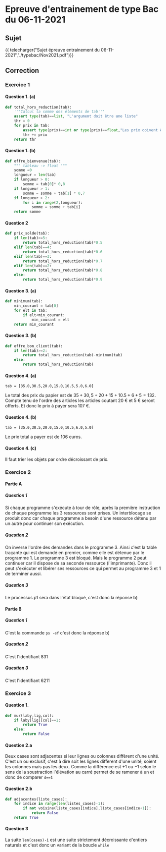# Epreuve d'entrainement de type Bac du 06-11-2021

## Sujet

{{ telecharger("Sujet épreuve entrainement du 06-11-2021","./typebac/Nov2021.pdf")}}

## Correction

### Exercice 1

#### Question 1. (a)

```python
def total_hors_reduction(tab):
    '''Calcul la somme des éléments de tab'''
    assert type(tab)==list, "L'argument doit être une liste"
    thr = 0
    for prix in tab:
        assert type(prix)==int or type(prix)==float,"Les prix doivent être de types numériques"
        thr += prix
    return thr
```

#### Question 1. (b)

```python
def offre_bienvenue(tab):
    """ tableau -> float """
    somme =0
    longueur = len(tab)
    if longueur > 0:
        somme = tab[0]* 0,8
    if longueur > 1:
        somme = somme + tab[1] * 0,7
    if longueur > 2:
        for i in range(2,longueur):
            somme = somme + tab[i]
    return somme
```

#### Question 2

```python
def prix_solde(tab):
    if len(tab)>=5:
        return total_hors_reduction(tab)*0.5
    elif len(tab)==4:
        return total_hors_reduction(tab)*0.6
    elif len(tab)==3:
        return total_hors_reduction(tab)*0.7
    elif len(tab)==2:
        return total_hors_reduction(tab)*0.8
    else:
        return total_hors_reduction(tab)*0.9
```

#### Question 3. (a)
```python
def minimum(tab):
    min_courant = tab[0]
    for elt in tab:
        if elt<min_courant:
            min_courant = elt
    return min_courant
```

#### Question 3. (b)

```python
def offre_bon_client(tab):
    if len(tab)>=2:
        return total_hors_reduction(tab)-minimum(tab)
    else:
        return total_hors_reduction(tab)
```

#### Question 4. (a)
```
tab = [35.0,30.5,20.0,15.0,10.5,5.0,6.0]
```
Le total des prix du papier est de $35 + 30,5 + 20 + 15 + 10.5 + 6 + 5=132$. Compte tenu de l'ordre des articles les articles coutant 20 € et 5 € seront offerts. Et donc le prix à payer sera 107 €.

#### Question 4. (b)
```
tab = [35.0,30.5,20.0,15.0,10.5,6.0,5.0]
```
Le prix total a payer est de 106 euros.

#### Question 4. (c)
Il faut trier les objets par ordre décroissant de prix.

### Exercice 2

#### Partie A

##### Question 1
Si chaque programme s'exécute à tour de rôle, après la première instruction de chaque programme les 3 ressources sont prises. Un interblocage se produit donc car chaque programme a besoin d'une ressource détenu par un autre pour continuer son exécution.

##### Question 2
On inverse l'ordre des demandes dans le programme 3. Ainsi c'est la table traçante qui est demandé en premier, comme elle est détenue par le programme 1. Le programme 3 est bloqué. Mais le programme 2 peut continuer car il dispose de sa seconde ressource (l'imprimante). Donc il peut s'exécuter et libérer ses ressources ce qui permet au programme 3 et 1 de terminer aussi.

##### Question 3
Le processus p1 sera dans l'état bloqué, c'est donc la réponse b)

#### Partie B

##### Question 1
C'est la commande `ps -ef` c'est donc la réponse b)

##### Question 2
C'est l'identifiant 831

##### Question 3
C'est l'identifiant 6211

### Exercice 3

#### Question 1.

```python
def mur(laby,lig,col):
    if laby[lig][col]==1:
        return True
    else:
        return False
```

#### Question 2.a
Deux cases sont adjacentes si leur lignes ou colonnes diffèrent d'une unité. C'est un ou exclusif, c'est à dire soit les lignes  diffèrent d'une unité, soient les colonnes mais pas les deux. Comme la différence est $+1$ ou 
$-1$ selon le sens de la soustraction l'élévation au carré permet de se ramener à un et donc de comparer `d==1`

#### Question 2.b
```python
def adjacentes(liste_cases):
    for indice in range(len(listes_cases)-1):
        if not voisine(liste_cases[indice],liste_cases[indice+1]):
            return False
    return True
```

#### Question 3

La suite `len(cases)-i` est une suite strictement décroissante d'entiers naturels et c'est donc un variant de la boucle `while`

